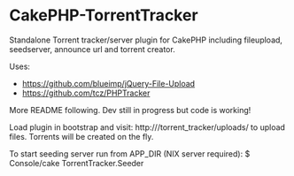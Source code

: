 CakePHP-TorrentTracker
======================

Standalone Torrent tracker/server plugin for CakePHP including fileupload, seedserver, announce url and torrent creator. 

Uses:

* https://github.com/blueimp/jQuery-File-Upload
* https://github.com/tcz/PHPTracker

More README following. Dev still in progress but code is working! 

Load plugin in bootstrap and visit: http://<name>/torrent_tracker/uploads/ to upload files. Torrents will be created on the fly.

To start seeding server run from APP_DIR (NIX server required): $ Console/cake TorrentTracker.Seeder
